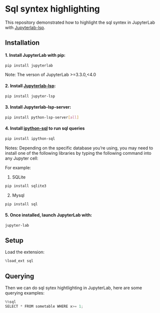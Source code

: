 
# Sql syntex highlighting

This repository demonstrated how to highlight the sql syntex in JupyterLab with [Jupyterlab-lsp](https://github.com/krassowski/jupyterlab-lsp).

## Installation

#### 1. Install JupyterLab with pip:

```bash
pip install jupyterlab
```
Note: The verson of JupyterLab >=3.3.0,<4.0

#### 2. Install [Jupyterlab-lsp](https://github.com/krassowski/jupyterlab-lsp):

```bash
pip install jupyter-lsp
```

#### 3. Install Jupyterlab-lsp-server:

```bash
pip install python-lsp-server[all]
```

#### 4. Install [ipython-sql](https://github.com/catherinedevlin/ipython-sql) to run sql queries

```bash
pip install ipython-sql
```
Notes: Depending on the specific database you’re using, you may need to install one of the following libraries by typing the following command into any Jupyter cell:

For example:
1. SQLite
```bash
pip install sqlite3
```
2. Mysql
```bash
pip install sql
```

#### 5. Once installed, launch JupyterLab with:

```bash
jupyter-lab
```

## Setup
Load the extension:

```python
%load_ext sql
```

## Querying
Then we can do sql sytex hightlighting in JupyterLab, here are some querying examples:

```python
%%sql
SELECT * FROM sometable WHERE x>= 1;
```
